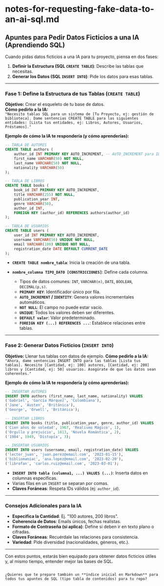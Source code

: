 # notes-for-requesting-fake-data-to-an-ai-sql.md

## Apuntes para Pedir Datos Ficticios a una IA (Aprendiendo SQL)

Cuando pidas datos ficticios a una IA para tu proyecto, piensa en dos fases:

1. **Definir la Estructura (SQL `CREATE TABLE`)**: Describe las tablas que necesitas.  
2. **Generar los Datos (SQL `INSERT INTO`)**: Pide los datos para esas tablas.

---

### Fase 1: Define la Estructura de tus Tablas (`CREATE TABLE`)

**Objetivo:** Crear el esqueleto de tu base de datos.  
**Cómo pedirlo a la IA:**  
`"Necesito tablas SQL para un sistema de [Tu Proyecto, ej: gestión de biblioteca]. Dame sentencias CREATE TABLE para las siguientes entidades: [Lista tus entidades, ej: Libros, Autores, Usuarios, Préstamos]."`

**Ejemplo de cómo la IA te respondería (y cómo aprenderías):**

```sql
-- TABLA DE AUTORES
CREATE TABLE authors (
    author_id INT PRIMARY KEY AUTO_INCREMENT, -- AUTO_INCREMENT para IDs que se generan solos
    first_name VARCHAR(50) NOT NULL,           
    last_name VARCHAR(50) NOT NULL,
    nationality VARCHAR(50)
);

-- TABLA DE LIBROS
CREATE TABLE books (
    book_id INT PRIMARY KEY AUTO_INCREMENT,
    title VARCHAR(255) NOT NULL,
    publication_year INT,
    genre VARCHAR(50),
    author_id INT,                              
    FOREIGN KEY (author_id) REFERENCES authors(author_id)
);

-- TABLA DE USUARIOS
CREATE TABLE users (
    user_id INT PRIMARY KEY AUTO_INCREMENT,
    username VARCHAR(50) UNIQUE NOT NULL,       
    email VARCHAR(100) UNIQUE NOT NULL,
    registration_date DATE DEFAULT CURRENT_DATE
);
````

* **`CREATE TABLE nombre_tabla`**: Inicia la creación de una tabla.
* **`nombre_columna TIPO_DATO [CONSTRICCIONES]`**: Define cada columna.

  * Tipos de datos comunes: `INT`, `VARCHAR(n)`, `DATE`, `BOOLEAN`, `DECIMAL(p,s)`.
  * **`PRIMARY KEY`**: Identificador único por fila.
  * **`AUTO_INCREMENT` / `IDENTITY`**: Genera valores incrementales automáticos.
  * **`NOT NULL`**: El campo no puede estar vacío.
  * **`UNIQUE`**: Todos los valores deben ser diferentes.
  * **`DEFAULT valor`**: Valor predeterminado.
  * **`FOREIGN KEY (...) REFERENCES ...`**: Establece relaciones entre tablas.

---

### Fase 2: Generar Datos Ficticios (`INSERT INTO`)

**Objetivo:** Llenar tus tablas con datos de ejemplo.
**Cómo pedirlo a la IA:**
`"Ahora, dame sentencias INSERT INTO para las tablas [Lista tus tablas]. Necesito [Cantidad, ej: 100] autores, [Cantidad, ej: 200] libros y [Cantidad, ej: 50] usuarios. Asegúrate de que los datos sean coherentes."`

**Ejemplo de cómo la IA te respondería (y cómo aprenderías):**

```sql
-- INSERTAR AUTORES
INSERT INTO authors (first_name, last_name, nationality) VALUES
('Gabriel', 'García Márquez', 'Colombiana'),
('Jane', 'Austen', 'Británica'),
('George', 'Orwell', 'Británica');

-- INSERTAR LIBROS
INSERT INTO books (title, publication_year, genre, author_id) VALUES
('Cien años de soledad', 1967, 'Realismo Mágico', 1),
('Orgullo y prejuicio', 1813, 'Novela Romántica', 2),
('1984', 1949, 'Distopía', 3);

-- INSERTAR USUARIOS
INSERT INTO users (username, email, registration_date) VALUES
('lector_juan', 'juan.perez@email.com', '2023-01-15'),
('bibliomaniac', 'ana.lopez@email.com', '2023-02-20'),
('librofan', 'carlos.ruiz@email.com', '2023-03-01');
```

* **`INSERT INTO tabla (columna1, ...) VALUES (...)`**: Inserta datos en columnas específicas.
* Varias filas en un `INSERT` se separan por comas.
* **Claves Foráneas**: Respeta IDs válidos (ej: `author_id`).

---

### Consejos Adicionales para la IA

* **Especifica la Cantidad**: Ej. "100 autores, 200 libros".
* **Coherencia de Datos**: Emails únicos, fechas realistas.
* **Formato de Contraseña (si aplica)**: Define si deben ir en texto plano o cifradas.
* **Claves Foráneas**: Recuérdale las relaciones para consistencia.
* **Variedad**: Pide diversidad (nacionalidades, géneros, etc.).

---

Con estos puntos, estarás bien equipado para obtener datos ficticios útiles y, al mismo tiempo, entender mejor las bases de SQL.

```

¿Quieres que te prepare también un **índice inicial en Markdown** para todos tus apuntes de SQL (tipo tabla de contenidos) para tu repo?
```
